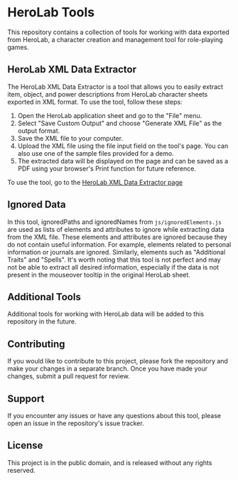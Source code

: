
# HeroLab Tools

This repository contains a collection of tools for working with data exported from HeroLab, a character creation and management tool for role-playing games.

## HeroLab XML Data Extractor

The HeroLab XML Data Extractor is a tool that allows you to easily extract item, object, and power descriptions from HeroLab character sheets exported in XML format. To use the tool, follow these steps:

1. Open the HeroLab application sheet and go to the "File" menu.
2. Select "Save Custom Output" and choose "Generate XML File" as the output format.
3. Save the XML file to your computer.
4. Upload the XML file using the file input field on the tool's page. You can also use one of the sample files provided for a demo.
5. The extracted data will be displayed on the page and can be saved as a PDF using your browser's Print function for future reference.

To use the tool, go to the [HeroLab XML Data Extractor page](https://keen99.github.io/herolab-tools/)

## Ignored Data

  In this tool, ignoredPaths and ignoredNames from `js/ignoredElements.js` are used as lists of elements and attributes to ignore while extracting data from the XML file. These elements and attributes are ignored because they do not contain useful information. For example, elements related to personal information or journals are ignored. Similarly, elements such as "Additional Traits" and "Spells".  It's worth noting that this tool is not perfect and may not be able to extract all desired information, especially if the data is not present in the mouseover tooltip in the original HeroLab sheet.

## Additional Tools

Additional tools for working with HeroLab data will be added to this repository in the future.

## Contributing

If you would like to contribute to this project, please fork the repository and make your changes in a separate branch. Once you have made your changes, submit a pull request for review.

## Support

If you encounter any issues or have any questions about this tool, please open an issue in the repository's issue tracker.

## License

This project is in the public domain, and is released without any rights reserved.

